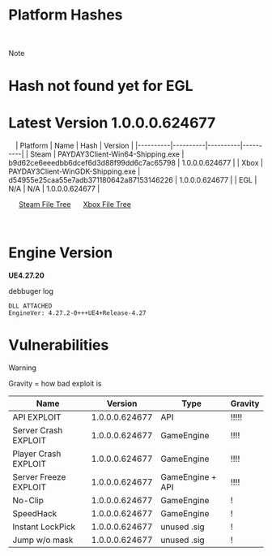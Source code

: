 # Platform Hashes
  ⠀
> [!note]
> # Hash not found yet for EGL
> # Latest Version 1.0.0.0.624677
  ⠀
| Platform | Name | Hash | Version |
|----------|----------|----------|----------|
| Steam | PAYDAY3Client-Win64-Shipping.exe | b9d62ce6eeedbb6dcef6d3d88f99dd6c7ac65798 | 1.0.0.0.624677 |
| Xbox | PAYDAY3Client-WinGDK-Shipping.exe | d54955e25caa55e7adb371180642a87153146226 | 1.0.0.0.624677 |
| EGL | N/A | N/A | 1.0.0.0.624677 |

⠀⠀[Steam File Tree](https://github.com/lmaogoodcodenotreally/pd3_hashes/blob/main/steam_tree.txt)
⠀⠀[Xbox File Tree](https://github.com/lmaogoodcodenotreally/pd3_hashes/blob/main/xbox_tree.txt)

⠀
⠀
# Engine Version

**UE4.27.20**

debbuger log
```
DLL ATTACHED
EngineVer: 4.27.2-0+++UE4+Release-4.27
```

# Vulnerabilities



> [!warning]
> Gravity = how bad exploit is



| Name | Version | Type | Gravity | 
|----------|----------|----------|----------|
| API EXPLOIT | 1.0.0.0.624677 | API | !!!!! |
| Server Crash EXPLOIT | 1.0.0.0.624677 | GameEngine | !!!! |
| Player Crash EXPLOIT | 1.0.0.0.624677 | GameEngine | !!!! |
| Server Freeze EXPLOIT | 1.0.0.0.624677 | GameEngine + API | !!!! |
| No-Clip | 1.0.0.0.624677 | GameEngine | ! |
| SpeedHack | 1.0.0.0.624677 | GameEngine | ! |
| Instant LockPick | 1.0.0.0.624677 | unused .sig | ! |
| Jump w/o mask | 1.0.0.0.624677 | unused .sig | ! |




⠀

⠀


